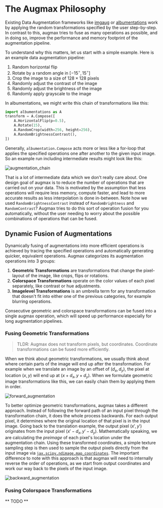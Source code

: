 # The Augmax Philosophy

Existing Data Augmentation frameworks like [imgaug](https://imgaug.readthedocs.io/en/latest/) or [albumentations](https://albumentations.ai/)
work by applying the random transformations specified by the user step-by-step.
In contrast to this, augmax tries to fuse as many operations as possible,
and in doing so, improve the performance and memory footprint of the augmentation pipeline.

To understand why this matters, let us start with a simple example. Here is an example data augmentation pipeline:
1. Random horizontal flip
2. Rotate by a random angle in $[-15^\circ, 15^\circ]$
3. Crop the image to a size of $128 \times 128$ pixels
4. Randomly adjust the contrast of the image
5. Randomly adjust the brightness of the image
6. Randomly apply grayscale to the image

In albumentations, we might write this chain of transformations like this:

```python
import albumentations as A
transform = A.Compose([
    A.HorizontalFlip(p=0.5),
    A.Rotate(15),
    A.RandomCrop(width=256, height=256),
    A.RandomBrightnessContrast(),
])
```

Generally, `albumentation.Compose` acts more or less like a for-loop that applies the specified operations one after another to the given input image. So an example run including intermediate results might look like this:

![augmentation_chain](imgs/augmentation_chain.png)

That is a lot of intermediate data which we don't really care about.
One design goal of augmax is to
reduce the number of operations that are carried out on your data.
This is motivated by the assumption that less operations will require less memory,
compute faster, and lead to more accurate results as less interpolation is done in-between.
Note how we used `RandomBrightnessContrast` instead of `RandomBrightness` and `RandomContrast`? Augmax tries to do this sort of operation fusion for you automatically, without the user needing to worry about the possible combinations of operations that can be fused.

## Dynamic Fusion of Augmentations

Dynamically fusing of augmentations into more efficient operations is achieved by tracing the specified operations and automatically generating quicker, equivalent operations. Augmax categorizes its augmentation operations into 3 groups:

1. **Geometric Transformations** are transformations that change the pixel-layout of the image, like crops, flips or rotations.
2. **Colorspace Transformations** operate on the color values of each pixel separately, like contrast or hue adjustments. 
3. **Imagelevel Transformations** is an umbrella term for any transformation that doesn't fit into either one of the previous categories, for example blurring operations.

Consecutive geometric and colorspace transformations can be fused into a single augmax operation, which will speed up performance especially for long augmentation pipelines.

### Fusing Geometric Transformations

> TLDR: Augmax does not transform pixels, but coordinates. Coordinate transformations can be fused more efficiently.

When we think about geometric transformations, we usually think about where certain parts of the image will end up after the transformation. For example when we translate an image by an offset of $(d_x, d_y)$, the pixel at location $(x, y)$ will end up at $(x+d_x, y+d_y)$. When we formulate geometric image transformations like this, we can easily chain them by applying them in order. 

![forward_augmentation](imgs/forward_augmentation.png)

To better optimize geometric transformations,
augmax takes a different approach.
Instead of following the forward path of an input pixel through the transformation chain,
it does the whole process backwards.
For each output pixel,
it determines where the original location of that pixel is in the input image.
Going back to the translation example,
the output pixel $(x', y')$ originates from the input pixel $(x' - d_x, y' - d_y)$.
Mathematically speaking, we are calculating the *preimage* of each pixel's location under the augmentation chain.
Using these transformed coordinates,
a simple texture sampling step is then used to sample the output pixels directly from the input image
via [`jax.scipy.ndimage.map_coordinates`](jax.scipy.ndimage.map_coordinates).
The important difference to note with this approach is that augmax will
need to internally reverse the order of operations,
as we start from output coordinates and work our way back to the pixels of the input image.

![backward_augmentation](imgs/backward_augmentation.png)

### Fusing Colorspace Transformations

** TODO **
